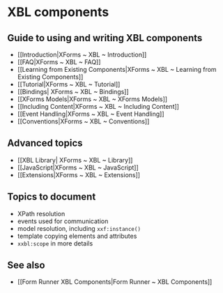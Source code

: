 # XBL components

<!-- toc -->

## Guide to using and writing XBL components

- [[Introduction|XForms ~ XBL ~ Introduction]]
- [[FAQ|XForms ~ XBL ~ FAQ]]
- [[Learning from Existing Components|XForms ~ XBL ~ Learning from Existing Components]]
- [[Tutorial|XForms ~ XBL ~ Tutorial]]
- [[Bindings| XForms ~ XBL ~ Bindings]]
- [[XForms Models|XForms ~ XBL ~ XForms Models]]
- [[Including Content|XForms ~ XBL ~ Including Content]]
- [[Event Handling|XForms ~ XBL ~ Event Handling]]
- [[Conventions|XForms ~ XBL ~ Conventions]]

## Advanced topics 
    
- [[XBL Library| XForms ~ XBL ~ Library]]
- [[JavaScript|XForms ~ XBL ~ JavaScript]]
- [[Extensions|XForms ~ XBL ~ Extensions]]

## Topics to document

- XPath resolution
- events used for communication
- model resolution, including `xxf:instance()`
- template copying elements and attributes
- `xxbl:scope` in more details

## See also

- [[Form Runner XBL Components|Form Runner ~ XBL Components]]
